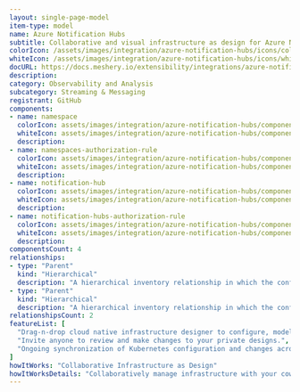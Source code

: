 ```yaml
---
layout: single-page-model
item-type: model
name: Azure Notification Hubs
subtitle: Collaborative and visual infrastructure as design for Azure Notification Hubs
colorIcon: /assets/images/integration/azure-notification-hubs/icons/color/azure-notification-hubs-color.svg
whiteIcon: /assets/images/integration/azure-notification-hubs/icons/white/azure-notification-hubs-white.svg
docURL: https://docs.meshery.io/extensibility/integrations/azure-notification-hubs
description: 
category: Observability and Analysis
subcategory: Streaming & Messaging
registrant: GitHub
components: 
- name: namespace
  colorIcon: assets/images/integration/azure-notification-hubs/components/namespace/icons/color/namespace-color.svg
  whiteIcon: assets/images/integration/azure-notification-hubs/components/namespace/icons/white/namespace-white.svg
  description: 
- name: namespaces-authorization-rule
  colorIcon: assets/images/integration/azure-notification-hubs/components/namespaces-authorization-rule/icons/color/namespaces-authorization-rule-color.svg
  whiteIcon: assets/images/integration/azure-notification-hubs/components/namespaces-authorization-rule/icons/white/namespaces-authorization-rule-white.svg
  description: 
- name: notification-hub
  colorIcon: assets/images/integration/azure-notification-hubs/components/notification-hub/icons/color/notification-hub-color.svg
  whiteIcon: assets/images/integration/azure-notification-hubs/components/notification-hub/icons/white/notification-hub-white.svg
  description: 
- name: notification-hubs-authorization-rule
  colorIcon: assets/images/integration/azure-notification-hubs/components/notification-hubs-authorization-rule/icons/color/notification-hubs-authorization-rule-color.svg
  whiteIcon: assets/images/integration/azure-notification-hubs/components/notification-hubs-authorization-rule/icons/white/notification-hubs-authorization-rule-white.svg
  description: 
componentsCount: 4
relationships: 
- type: "Parent"
  kind: "Hierarchical"
  description: "A hierarchical inventory relationship in which the configuration of (parent component) is patched with the configuration of (child component). "
- type: "Parent"
  kind: "Hierarchical"
  description: "A hierarchical inventory relationship in which the configuration of (parent component) is patched with the configuration of (child component). "
relationshipsCount: 2
featureList: [
  "Drag-n-drop cloud native infrastructure designer to configure, model, and deploy your workloads.",
  "Invite anyone to review and make changes to your private designs.",
  "Ongoing synchronization of Kubernetes configuration and changes across any number of clusters."
]
howItWorks: "Collaborative Infrastructure as Design"
howItWorksDetails: "Collaboratively manage infrastructure with your coworkers synchronously sharing the same designs."
---
```

